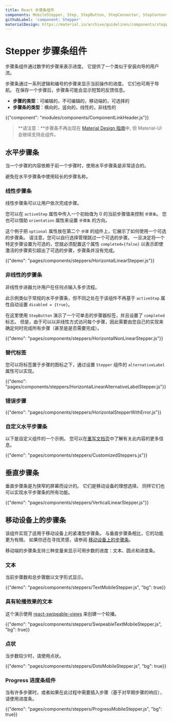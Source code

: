 ```yaml
---
title: React 步骤条组件
components: MobileStepper, Step, StepButton, StepConnector, StepContent, StepIcon, StepLabel, Stepper
githubLabel: 'component: Stepper'
materialDesign: https://material.io/archive/guidelines/components/steppers.html
---
```


# Stepper 步骤条组件

<p class="description">步骤条组件通过数字的步骤来表示进度。 它提供了一个类似于安装向导的用户流。</p>

步骤条通过一系列逻辑和编号的步骤来显示当前操作的进度。 它们也可用于导航。 在保存一个步骤后，步骤条可能会显示短暂的反馈信息。

- **步骤的类型**：可编辑的，不可编辑的，移动端的，可选择的
- **步骤条的类型**：横向的，竖向的，线性的，非线性的

{{"component": "modules/components/ComponentLinkHeader.js"}}

> **请注意：**步骤条不再出现在 [Material Design 指南](https://material.io/)中, 但 Material-UI 会继续支持此组件。

## 水平步骤条

当一个步骤的内容依赖于前一个步骤时，使用水平步骤条是非常适合的。

避免在水平步骤条中使用较长的步骤名称。

### 线性步骤条

线性步骤条可以让用户依次完成步骤。

您可以在 `activeStep` 属性中传入一个初始值为 0 的当前步骤值来控制 `步骤条`。 您也可以借助 `orientation` 属性来设置 `步骤条` 的方向。

这个例子把 `optional` 属性放在第二个 `步骤` 的组件上，它展示了如何使用一个可选的步骤条。 请注意，您可以自行选择管理跳过一个可选的步骤。 一旦决定将一个特定步骤设置为可选的，您就必须配置这个属性 `completed={false}` 以表示即使激活的步骤索引超出了可选的步骤，步骤条并没有完成。

{{"demo": "pages/components/steppers/HorizontalLinearStepper.js"}}

### 非线性的步骤条

非线性步进器允许用户在任何点输入多步流程。

此示例类似于常规的水平步骤条，但不同之处在于该组件不再基于 `activeStep` 属性自动设置 `disabled = {true}`。

在这里使用 `StepButton` 演示了一个可单击的步骤器标签，并且设置了 `completed` 标志。 但是，由于可以以非线性方式访问每个步骤，因此需要由您自己的实现来确定何时完成所有步骤（甚至是是否需要完成）。

{{"demo": "pages/components/steppers/HorizontalNonLinearStepper.js"}}

### 替代标签

您可以将标签置于步骤的图标之下，通过设置 `Stepper` 组件的 `alternativeLabel` 属性可以实现。

{{"demo": "pages/components/steppers/HorizontalLinearAlternativeLabelStepper.js"}}

### 错误步骤

{{"demo": "pages/components/steppers/HorizontalStepperWithError.js"}}

### 自定义水平步骤条

以下是自定义组件的一个示例。 您可以在[重写文档页](/customization/components/)中了解有关此内容的更多信息。

{{"demo": "pages/components/steppers/CustomizedSteppers.js"}}

## 垂直步骤条

垂直步骤条是为狭窄的屏幕而设计的。 它们是移动设备的理想选择。 同样它们也可以实现水平步骤条的所有功能。

{{"demo": "pages/components/steppers/VerticalLinearStepper.js"}}

## 移动设备上的步骤条

该组件实现了适用于移动设备上的紧凑型步骤条。 与垂直步骤条相比，它的功能更为有限。 如果你还在寻找灵感，请参阅 [移动设备上的步骤条](https://material.io/archive/guidelines/components/steppers.html#steppers-types-of-steps)。

移动端的步骤条支持三种变量来显示可用步数的进度：文本、圆点和进度条。

### 文本

当前步骤数和总步骤数以文字形式显示。

{{"demo": "pages/components/steppers/TextMobileStepper.js", "bg": true}}

### 具有轮播效果的文本

这个演示使用 [react-swipeable-views](https://github.com/oliviertassinari/react-swipeable-views) 来创建一个轮播。

{{"demo": "pages/components/steppers/SwipeableTextMobileStepper.js", "bg": true}}

### 点状

当步数较少时，请使用点状。

{{"demo": "pages/components/steppers/DotsMobileStepper.js", "bg": true}}

### Progress 进度条组件

当有许多步骤时，或者如果在此过程中需要插入步骤（基于对早期步骤的响应），请使用进度条。

{{"demo": "pages/components/steppers/ProgressMobileStepper.js", "bg": true}}

